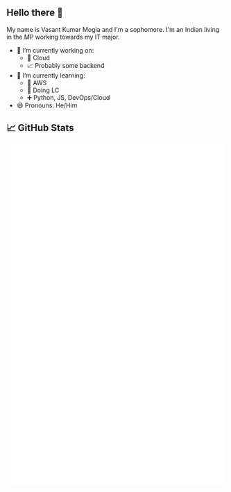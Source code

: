 ## Hello there 👋
My name is Vasant Kumar Mogia and I'm a sophomore. I'm an Indian living in the MP working towards my IT major.

- 🔭 I’m currently working on:
  - 🐍 Cloud
  - 📈 Probably some backend
- 🌱 I’m currently learning:
  - 🤫 AWS
  - 📜 Doing LC
  - ➕ Python, JS, DevOps/Cloud
- 😄 Pronouns: He/Him

## &#x1f4c8; GitHub Stats

![GitHub Metrics](github-metrics.svg)
